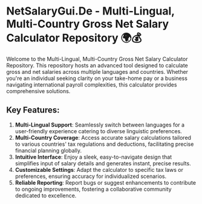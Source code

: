 # NetSalaryGui.De - Multi-Lingual, Multi-Country Gross Net Salary Calculator Repository 🌍💰

Welcome to the Multi-Lingual, Multi-Country Gross Net Salary Calculator Repository. This repository hosts an advanced tool designed to calculate gross and net salaries across multiple languages and countries. Whether you're an individual seeking clarity on your take-home pay or a business navigating international payroll complexities, this calculator provides comprehensive solutions.

## Key Features:
1. **Multi-Lingual Support**: Seamlessly switch between languages for a user-friendly experience catering to diverse linguistic preferences.
2. **Multi-Country Coverage**: Access accurate salary calculations tailored to various countries' tax regulations and deductions, facilitating precise financial planning globally.
3. **Intuitive Interface**: Enjoy a sleek, easy-to-navigate design that simplifies input of salary details and generates instant, precise results.
4. **Customizable Settings**: Adapt the calculator to specific tax laws or preferences, ensuring accuracy for individualized scenarios.
5. **Reliable Reporting**: Report bugs or suggest enhancements to contribute to ongoing improvements, fostering a collaborative community dedicated to excellence.
